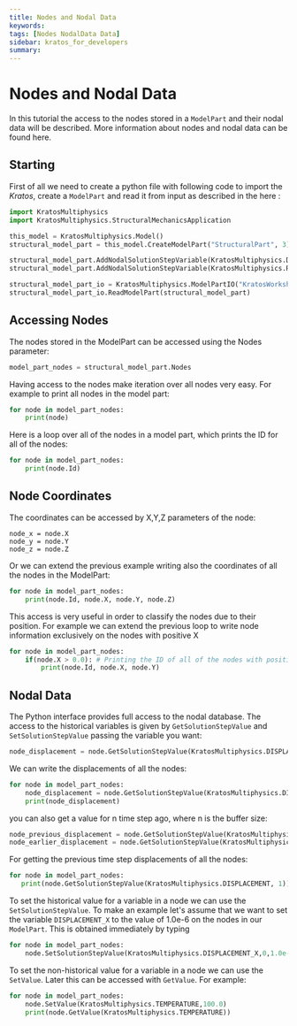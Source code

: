 ```yaml
---
title: Nodes and Nodal Data
keywords: 
tags: [Nodes NodalData Data]
sidebar: kratos_for_developers
summary: 
---
```


# Nodes and Nodal Data

In this tutorial the access to the nodes stored in a `ModelPart` and their nodal data will be described. More information about nodes and nodal data can be found here.

## Starting
First of all we need to create a python file with following code to import the *Kratos*, create a `ModelPart` and read it from input as described in the here :

```python
import KratosMultiphysics
import KratosMultiphysics.StructuralMechanicsApplication

this_model = KratosMultiphysics.Model()
structural_model_part = this_model.CreateModelPart("StructuralPart", 3)

structural_model_part.AddNodalSolutionStepVariable(KratosMultiphysics.DISPLACEMENT)
structural_model_part.AddNodalSolutionStepVariable(KratosMultiphysics.REACTION)

structural_model_part_io = KratosMultiphysics.ModelPartIO("KratosWorkshop2019_high_rise_building_CSM")
structural_model_part_io.ReadModelPart(structural_model_part)
```

## Accessing Nodes
The nodes stored in the ModelPart can be accessed using the Nodes parameter:

```python
model_part_nodes = structural_model_part.Nodes
```

Having access to the nodes make iteration over all nodes very easy. For example to print all nodes in the model part:

```python
for node in model_part_nodes:
    print(node)
```

Here is a loop over all of the nodes in a model part, which prints the ID for all of the nodes:

```python
for node in model_part_nodes:
    print(node.Id)
```

## Node Coordinates
The coordinates can be accessed by X,Y,Z parameters of the node:

```
node_x = node.X
node_y = node.Y
node_z = node.Z
```

Or we can extend the previous example writing also the coordinates of all the nodes in the ModelPart:

```python
for node in model_part_nodes:
    print(node.Id, node.X, node.Y, node.Z)
```

This access is very useful in order to classify the nodes due to their position. For example we can extend the previous loop to write node information exclusively on the nodes with positive X

```python
for node in model_part_nodes:
    if(node.X > 0.0): # Printing the ID of all of the nodes with positive X
        print(node.Id, node.X, node.Y)
```

## Nodal Data
The Python interface provides full access to the nodal database. The access to the historical variables is given by `GetSolutionStepValue` and `SetSolutionStepValue` passing the variable you want:

```python
node_displacement = node.GetSolutionStepValue(KratosMultiphysics.DISPLACEMENT) # node's displacement at the current time step
```

We can write the displacements of all the nodes:

```python
for node in model_part_nodes:
    node_displacement = node.GetSolutionStepValue(KratosMultiphysics.DISPLACEMENT) # node's displacement at the current time step
    print(node_displacement)
```
you can also get a value for n time step ago, where n is the buffer size:

```python
node_previous_displacement = node.GetSolutionStepValue(KratosMultiphysics.DISPLACEMENT, 1) # node's displacement at 1 time step ago 
node_earlier_displacement = node.GetSolutionStepValue(KratosMultiphysics.DISPLACEMENT, 2) # node's displacement at 2 time step ago
```
 
For getting the previous time step displacements of all the nodes: 

```python
for node in model_part_nodes:
   print(node.GetSolutionStepValue(KratosMultiphysics.DISPLACEMENT, 1)) # node's displacement at 1 time step ago
```

To set the historical value for a variable in a node we can use the `SetSolutionStepValue`. To make an example  let's assume that we want to set the variable `DISPLACEMENT_X` to the value of 1.0e-6 on the nodes in our `ModelPart`. This is obtained immediately by typing

```python
for node in model_part_nodes:
    node.SetSolutionStepValue(KratosMultiphysics.DISPLACEMENT_X,0,1.0e-6)
```

To set the non-historical value for a variable in a node we can use the `SetValue`. Later this can be accessed with `GetValue`. For example:

```python
for node in model_part_nodes:
    node.SetValue(KratosMultiphysics.TEMPERATURE,100.0)
    print(node.GetValue(KratosMultiphysics.TEMPERATURE))
```